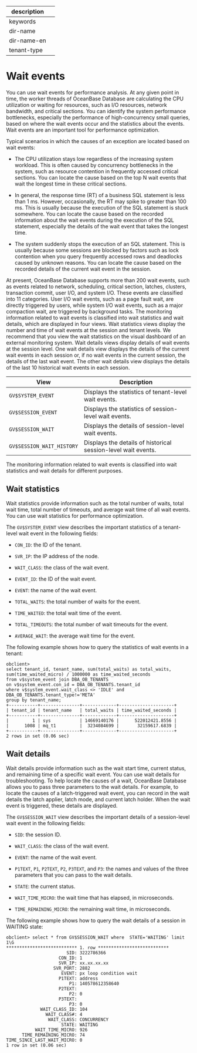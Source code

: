 |description||
|---|---|
|keywords||
|dir-name||
|dir-name-en||
|tenant-type||

# Wait events

You can use wait events for performance analysis. At any given point in time, the worker threads of OceanBase Database are calculating the CPU utilization or waiting for resources, such as I/O resources, network bandwidth, and critical sections. You can identify the system performance bottlenecks, especially the performance of high-concurrency small queries, based on where the wait events occur and the statistics about the events. Wait events are an important tool for performance optimization.

Typical scenarios in which the causes of an exception are located based on wait events:

* The CPU utilization stays low regardless of the increasing system workload. This is often caused by concurrency bottlenecks in the system, such as resource contention in frequently accessed critical sections. You can locate the cause based on the top N wait events that wait the longest time in these critical sections.

* In general, the response time (RT) of a business SQL statement is less than 1 ms. However, occasionally, the RT may spike to greater than 100 ms. This is usually because the execution of the SQL statement is stuck somewhere. You can locate the cause based on the recorded information about the wait events during the execution of the SQL statement, especially the details of the wait event that takes the longest time.

* The system suddenly stops the execution of an SQL statement. This is usually because some sessions are blocked by factors such as lock contention when you query frequently accessed rows and deadlocks caused by unknown reasons. You can locate the cause based on the recorded details of the current wait event in the session.

At present, OceanBase Database supports more than 200 wait events, such as events related to network, scheduling, critical section, latches, clusters, transaction commit, user I/O, and system I/O. These events are classified into 11 categories. User I/O wait events, such as a page fault wait, are directly triggered by users, while system I/O wait events, such as a major compaction wait, are triggered by background tasks. The monitoring information related to wait events is classified into wait statistics and wait details, which are displayed in four views. Wait statistics views display the number and time of wait events at the session and tenant levels. We recommend that you view the wait statistics on the visual dashboard of an external monitoring system. Wait details views display details of wait events at the session level. One wait details view displays the details of the current wait events in each session or, if no wait events in the current session, the details of the last wait event. The other wait details view displays the details of the last 10 historical wait events in each session.

| View | Description |
|---|---|
| `GV$SYSTEM_EVENT` | Displays the statistics of tenant-level wait events.  |
| `GV$SESSION_EVENT` | Displays the statistics of session-level wait events.  |
| `GV$SESSION_WAIT` | Displays the details of session-level wait events.  |
| `GV$SESSION_WAIT_HISTORY` | Displays the details of historical session-level wait events.  |

The monitoring information related to wait events is classified into wait statistics and wait details for different purposes.

## Wait statistics

Wait statistics provide information such as the total number of waits, total wait time, total number of timeouts, and average wait time of all wait events. You can use wait statistics for performance optimization.

The `GV$SYSTEM_EVENT` view describes the important statistics of a tenant-level wait event in the following fields:

* `CON_ID`: the ID of the tenant.

* `SVR_IP`: the IP address of the node.

* `WAIT_CLASS`: the class of the wait event.

* `EVENT_ID`: the ID of the wait event.

* `EVENT`: the name of the wait event.

* `TOTAL_WAITS`: the total number of waits for the event.

* `TIME_WAITED`: the total wait time of the event.

* `TOTAL_TIMEOUTS`: the total number of wait timeouts for the event.

* `AVERAGE_WAIT`: the average wait time for the event.

The following example shows how to query the statistics of wait events in a tenant:

```shell
obclient>
select tenant_id, tenant_name, sum(total_waits) as total_waits, sum(time_waited_micro) / 1000000 as time_waited_seconds
from v$system_event join DBA_OB_TENANTS
on v$system_event.con_id = DBA_OB_TENANTS.tenant_id
where v$system_event.wait_class <> 'IDLE' and DBA_OB_TENANTS.tenant_type!='META'
group by tenant_name;
+-----------+---------------+-------------+---------------------+
| tenant_id | tenant_name   | total_waits | time_waited_seconds |
+-----------+---------------+-------------+---------------------+
|         1 | sys           | 14669140176 |      522012421.8556 |
|      1008 | mq_t1         |  3234084699 |       32159617.6839 |
+-----------+---------------+-------------+---------------------+
2 rows in set (0.06 sec)
```

## Wait details

Wait details provide information such as the wait start time, current status, and remaining time of a specific wait event. You can use wait details for troubleshooting. To help locate the causes of a wait, OceanBase Database allows you to pass three parameters to the wait details. For example, to locate the causes of a latch-triggered wait event, you can record in the wait details the latch applier, latch mode, and current latch holder. When the wait event is triggered, these details are displayed.

The `GV$SESSION_WAIT` view describes the important details of a session-level wait event in the following fields:

* `SID`: the session ID.

* `WAIT_CLASS`: the class of the wait event.

* `EVENT`: the name of the wait event.

* `P1TEXT`, `P1`, `P2TEXT`, `P2`, `P3TEXT`, and `P3`: the names and values of the three parameters that you can pass to the wait details.

* `STATE`: the current status.

* `WAIT_TIME_MICRO`: the wait time that has elapsed, in microseconds.

* `TIME_REMAINING_MICRO`: the remaining wait time, in microseconds.

The following example shows how to query the wait details of a session in WAITING state:

```shell
obclient> select * from GV$SESSION_WAIT where  STATE='WAITING' limit 1\G
*************************** 1. row ***************************
                       SID: 3222786366
                    CON_ID: 1
                    SVR_IP: xx.xx.xx.xx
                  SVR_PORT: 2882
                     EVENT: px loop condition wait
                    P1TEXT: address
                        P1: 140578612358640
                    P2TEXT:
                        P2: 0
                    P3TEXT:
                        P3: 0
             WAIT_CLASS_ID: 104
               WAIT_CLASS#: 4
                WAIT_CLASS: CONCURRENCY
                     STATE: WAITING
           WAIT_TIME_MICRO: 926
      TIME_REMAINING_MICRO: 74
TIME_SINCE_LAST_WAIT_MICRO: 0
1 row in set (0.06 sec)
```
